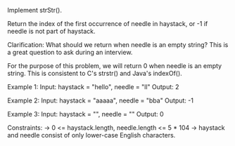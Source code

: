 Implement strStr().

Return the index of the first occurrence of needle in haystack, or -1 if needle is not part of haystack.

Clarification:
What should we return when needle is an empty string? This is a great question to ask during an interview.

For the purpose of this problem, we will return 0 when needle is an empty string. This is consistent to C's strstr() and Java's indexOf().

Example 1:
Input: haystack = "hello", needle = "ll"
Output: 2

Example 2:
Input: haystack = "aaaaa", needle = "bba"
Output: -1

Example 3:
Input: haystack = "", needle = ""
Output: 0
 

Constraints:
-> 0 <= haystack.length, needle.length <= 5 * 104
-> haystack and needle consist of only lower-case English characters.